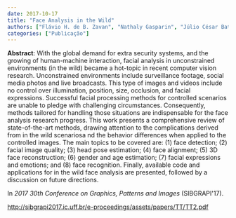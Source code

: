 ```yaml
---
date: 2017-10-17
title: "Face Analysis in the Wild"
authors: ["Flávio H. de B. Zavan", "Nathaly Gasparin", "Júlio César Batista", "Luan P. e Silva", "Vítor Albiero", "Olga R. P. Bellon", "Luciano Silva"]
categories: ["Publicação"]
---
```


**Abstract**: With the global demand for extra security systems, and the growing of human-machine interaction, facial analysis in unconstrained environments (in the wild) became a hot-topic in recent computer vision research. Unconstrained environments include surveillance footage, social media photos and live broadcasts. This type of images and videos include no control over illumination, position, size, occlusion, and facial expressions. Successful facial processing methods for controlled scenarios are unable to pledge with challenging circumstances. Consequently, methods tailored for handling those situations are indispensable for the face analysis research progress. This work presents a comprehensive review of state-of-the-art methods, drawing attention to the complications derived from in the wild scenariosa nd the behavior differences when applied to the controlled images. The main topics to be covered are: (1) face detection; (2) facial image quality; (3) head pose estimation; (4) face alignment; (5) 3D face reconstruction; (6) gender and age estimation; (7) facial expressions and emotions; and (8) face recognition. Finally, available code and applications for in the wild face analysis are presented, followed by a discussion on future directions.

In *2017 30th Conference on Graphics, Patterns and Images* (SIBGRAPI'17).

http://sibgrapi2017.ic.uff.br/e-proceedings/assets/papers/TT/TT2.pdf
